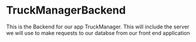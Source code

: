 # TruckManagerBackend
This is the Backend for our app TruckManager. This will include the server we will use to make requests to our databse from our front end application
